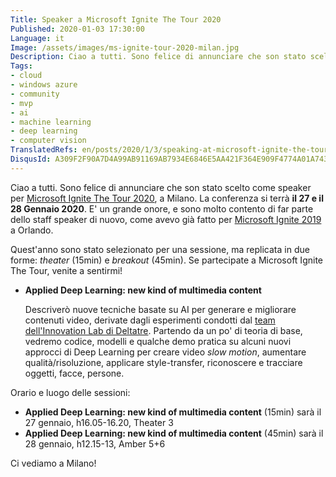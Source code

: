 ```yaml
---
Title: Speaker a Microsoft Ignite The Tour 2020
Published: 2020-01-03 17:30:00
Language: it
Image: /assets/images/ms-ignite-tour-2020-milan.jpg
Description: Ciao a tutti. Sono felice di annunciare che son stato scelto come speaker per Microsoft Ignite The Tour 2020, a Milano. La conferenza si terrà il 27 e il 28 Gennaio 2020. E' un grande onore, e sono molto contento di far parte dello staff speaker di nuovo, come avevo già fatto per Microsoft Ignite 2019 a Orlando.
Tags:
- cloud
- windows azure
- community
- mvp
- ai
- machine learning
- deep learning
- computer vision
TranslatedRefs: en/posts/2020/1/3/speaking-at-microsoft-ignite-the-tour-2020.md
DisqusId: A309F2F90A7D4A99AB91169AB7934E6846E5AA421F364E909F4774A01A7431B1
---
```

Ciao a tutti. Sono felice di annunciare che son stato scelto come speaker per <a href="https://www.microsoft.com/it-it/ignite-the-tour/milan" target="_blank">Microsoft Ignite The Tour 2020</a>, a Milano. La conferenza si terr&agrave; **il 27 e il 28 Gennaio 2020**. E' un grande onore, e sono molto contento di far parte dello staff speaker di nuovo, come avevo gi&agrave; fatto per <a href="/it/post/2019/09/06/speaker-a-microsoft-ignite-2019.html">Microsoft Ignite 2019</a> a Orlando.

Quest'anno sono stato selezionato per una sessione, ma replicata in due forme: *theater* (15min) e *breakout* (45min). Se partecipate a Microsoft Ignite The Tour, venite a sentirmi!

* **Applied Deep Learning: new kind of multimedia content**

    Descriver&ograve; nuove tecniche basate su AI per generare e migliorare contenuti video, derivate dagli esperimenti condotti dal <a href="https://www.deltatre.com" target="_blank">team dell'Innovation Lab di Deltatre</a>. Partendo da un po' di teoria di base, vedremo codice, modelli e qualche demo pratica su alcuni nuovi approcci di Deep Learning per creare video *slow motion*, aumentare qualit&agrave;/risoluzione, applicare style-transfer, riconoscere e tracciare oggetti, facce, persone.

Orario e luogo delle sessioni:

* **Applied Deep Learning: new kind of multimedia content** (15min) sar&agrave; il 27 gennaio, h16.05-16.20, Theater 3
* **Applied Deep Learning: new kind of multimedia content** (45min) sar&agrave; il 28 gennaio, h12.15-13, Amber 5+6

Ci vediamo a Milano!
